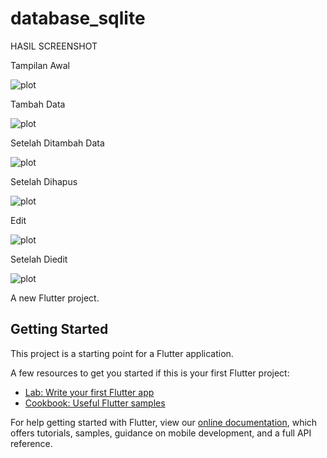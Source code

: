 # database_sqlite

HASIL SCREENSHOT
<p>Tampilan Awal</p>

![plot](./image/hasil1.jpeg)

<p>Tambah Data</p>

![plot](./image/hasil2.jpeg)

<p>Setelah Ditambah Data</p>

![plot](./image/hasil3.jpeg)

<p>Setelah Dihapus</p>

![plot](./image/hasil4.jpeg)

<p>Edit</p>

![plot](./image/hasil5.jpeg)

<p>Setelah Diedit</p>

![plot](./image/hasil6.jpeg)

A new Flutter project.

## Getting Started

This project is a starting point for a Flutter application.

A few resources to get you started if this is your first Flutter project:

- [Lab: Write your first Flutter app](https://flutter.dev/docs/get-started/codelab)
- [Cookbook: Useful Flutter samples](https://flutter.dev/docs/cookbook)

For help getting started with Flutter, view our
[online documentation](https://flutter.dev/docs), which offers tutorials,
samples, guidance on mobile development, and a full API reference.
